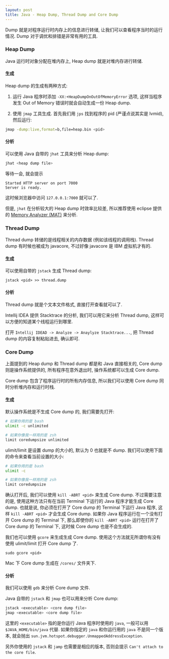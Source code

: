 ```yaml
---
layout: post
title: Java - Heap Dump, Thread Dump and Core Dump
---
```


Dump 就是对程序运行时内存上的信息进行转储, 让我们可以查看程序当时的运行情况.
Dump 对于调优和排错是非常有用的工具.

### Heap Dump

Java 运行时对象分配在堆内存上, Heap dump 就是对堆内存进行转储.

#### 生成

Heap dump 的生成有两种方式:

1) 运行 Java 程序时添加 `-XX:+HeapDumpOnOutOfMemoryError` 选项,
这样当程序发生 Out of Memory 错误时就会自动生成一份 Heap dump.

2) 使用 `jmap` 工具生成. 首先我们用 `jps` 找到程序的 pid (严谨点说其实是 lvmid), 然后运行:

``` bash
jmap -dump:live,format=b,file=heap.bin <pid>
```

#### 分析

可以使用 Java 自带的 `jhat` 工具来分析 Heap dump:

``` bash
jhat <heap dump file>
```

等待一会, 就会提示

```
Started HTTP server on port 7000
Server is ready.
```

这时候浏览器中访问 `127.0.0.1:7000` 就可以了.

但是, `jhat` 在分析较大的 Heap dump 时效率比较差, 
所以推荐使用 eclipse 提供的 [Memory Analyzer (MAT)](http://www.eclipse.org/mat/) 来分析.

### Thread Dump

Thread dump 转储的是线程相关的内存数据 (例如该线程的调用栈).
Thread dump 有时候也被成为 javacore, 不过好像 javacore 是 IBM 虚拟机才有的.

#### 生成

可以使用自带的 `jstack` 生成 Thread dump:

`jstack <pid> >> thread.dump`

#### 分析

Thread dump 就是个文本文件格式, 直接打开查看就可以了.

Intellij IDEA 提供 Stacktrace 的分析, 我们可以用它来分析 Thread dump, 
这样可以方便的知道某个线程运行到哪里.

打开 `Intellij IDEAD -> Analyze -> Anaylyze Stacktrace...`, 
把 Thread dump 的内容复制粘贴进去, 确认即可.

### Core Dump

上面提到的 Heap dump 和 Thread dump 都是和 Java 直接相关的,
Core dump 则是操作系统提供的, 所有程序在意外退出时, 操作系统都可以生成 Core dump.

Core dump 包含了程序运行时的所有内存信息,
所以我们可以使用 Core dump 同时分析堆内存和运行时栈.

#### 生成

默认操作系统是不生成 Core dump 的, 我们需要先打开:

``` bash
# 如果你用的是 bash
ulimit -c unlimited

# 如果你像我一样用的是 zsh
limit coredumpsize unlimited
```

ulimit/limit 是设置 dump 的大小的, 默认为 0 也就是不 dump.
我们可以使用下面的命令来查看当前设置的大小:

``` bash
# 如果你用的是 bash
ulimit -c

# 如果你像我一样用的是 zsh
limit coredumpsize
```

确认打开后, 我们可以使用 `kill -ABRT <pid>` 来生成 Core dump.
不过需要注意的是, 使用这种方法只有在当前 Terminal 下运行的 Java 程序才能生成 Core dump.
也就是说, 你必须在打开了 Core dump 的 Terminal 下运行 Java 程序, 
这样 `kill -ABRT <pid>` 才会生成 Core dump. 
如果你 Java 程序运行在一个没有打开 Core dump 的 Terminal 下,
那么即使你的 `kill -ABRT <pid>` 运行在打开了 Core dump 的 Terminal 下,
这时候 Core dump 也是不会生成的.

我们也可以使用 `gcore` 来生成生成 Core dump. 使用这个方法就无所谓你有没有使用
ulimit/limit 打开 Core dump 了.

`sudo gcore <pid>`

Mac 下 Core dump 生成在 `/cores/` 文件夹下.

#### 分析

我们可以使用 `gdb` 来分析 Core dump 文件.

Java 自带的 `jstack` 和 `jmap` 也可以用来分析 Core dump:

``` bash 
jstack <executable> <core dump file>
jmap <executable> <core dump file>
```

这里的 `<executable>` 指的是你运行 Java 程序时使用的 `java`, 一般可以用 `$JAVA_HOME/bin/java` 代替.
如果你指定的 `java` 和你运行用的 `java` 不是同一个版本, 就会抛出 `sun.jvm.hotspot.debugger.UnmappedAddressException`.

另外你使用的 `jstack` 和 `jamp` 也需要是相应的版本, 否则会提示 `Can't attach to the core file`.
